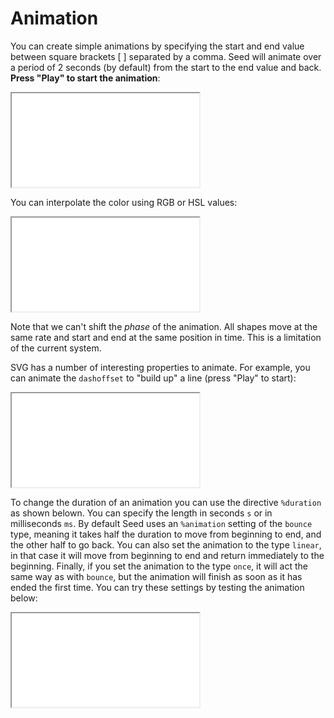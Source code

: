# Animation

You can create simple animations by specifying the start and end value between square brackets [ ] separated by a comma. Seed will animate over a period of 2 seconds (by default) from the start to the end value and back. **Press "Play" to start the animation**:

<iframe src="/embed/-L4uoAl3sL0FkiNMkASG"></iframe>


You can interpolate the color using RGB or HSL values:

<iframe src="/embed/-L4uoOkuQQXRQXRqFPhz"></iframe>

Note that we can't shift the *phase* of the animation. All shapes move at the same rate and start and end at the same position in time. This is a limitation of the current system.

SVG has a number of interesting properties to animate. For example, you can animate the `dashoffset` to "build up" a line (press "Play" to start):

<iframe src="/embed/-L4uobpR1wxzBc-9F61E"></iframe>

To change the duration of an animation you can use the directive `%duration` as shown belown. You can specify the length in seconds `s` or in milliseconds `ms`. By default Seed uses an `%animation` setting of the `bounce` type, meaning it takes half the duration to move from beginning to end, and the other half to go back. You can also set the animation to the type `linear`, in that case it will move from beginning to end and return immediately to the beginning. Finally, if you set the animation to the type `once`, it will act the same way as with `bounce`, but the animation will finish as soon as it has ended the first time. You can try these settings by testing the animation below:

<iframe src="/embed/-L5Y0BTIsL0FkiNMkASG"></iframe>